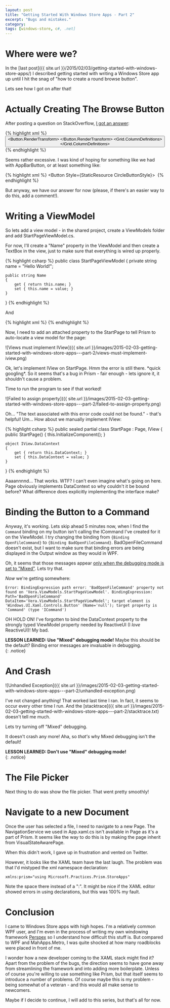 ```yaml
---
layout: post
title: "Getting Started With Windows Store Apps - Part 2"
excerpt: "Bugs and mistakes."
category: 
tags: [windows-store, c#, .net]
---
```


# Where were we?

In the [last post]({{ site.url }}/2015/02/03/getting-started-with-windows-store-apps/) I described 
getting started with writing a Windows Store app up until I hit the snag of "how to create a round 
browse button".

Lets see how I got on after that!

# Actually Creating The Browse Button

After posting a question on StackOverflow, [I got an answer](http://stackoverflow.com/a/28289658/6448):

{% highlight xml %}
<Button Style="{StaticResource TextBlockButtonStyle}">
	<Button.RenderTransform>
		<ScaleTransform ScaleX="2" ScaleY="2" />
	</Button.RenderTransform>
	<Grid>
		<Rectangle Fill="DimGray" />
		<Grid Margin="7,5,5,5">
			<Grid.ColumnDefinitions>
				<ColumnDefinition Width="22" />
				<ColumnDefinition />
			</Grid.ColumnDefinitions>
			<TextBlock Grid.Column="0" Text="" FontFamily="Segoe UI Symbol" FontSize="18" VerticalAlignment="Center" HorizontalAlignment="Left" Margin="0,-2,0,0" />
			<TextBlock Grid.Column="0" Text="" FontFamily="Segoe UI Symbol" FontSize="12" VerticalAlignment="Center" HorizontalAlignment="Center" />
			<TextBlock Grid.Column="1" Text="Browse" FontWeight="Light" Margin="4,0,0,0" VerticalAlignment="Center" HorizontalAlignment="Left"  />
		</Grid>
	</Grid>
</Button>
{% endhighlight %}
 
Seems rather excessive. I was kind of hoping for something like we had with AppBarButton, or at 
least something like:

{% highlight xml %}
<Button Style={StaticResource CircleButtonStyle}>
	<Image Source="/Resources/Browse.png"/>
</Button>
{% endhighlight %}

But anyway, we have our answer for now (please, if there's an easier way to do this, add a 
comment!).

# Writing a ViewModel

So lets add a view model - in the shared project, create a ViewModels folder and add 
StartPageViewModel.cs.

For now, I'll create a "Name" property in the ViewModel and then create a TextBox in the view, just 
to make sure that everything is wired up properly.

{% highlight csharp %}
public class StartPageViewModel
{
	private string name = "Hello World!";

	public string Name
	{
		get { return this.name; }
		set { this.name = value; }
	}
}
{% endhighlight %}

And

{% highlight xml %}
<TextBox Text="{Binding Name}"/>
{% endhighlight %}

Now, I need to add an attached property to the StartPage to tell Prism to auto-locate a view model
for the page:

![Views must implement IView]({{ site.url }}/images/2015-02-03-getting-started-with-windows-store-apps---part-2/views-must-implement-iview.png)

Ok, let's implement IView on StartPage. Hmm the error is still there. \*quick googling\*. So it
seems that's a bug in Prism - fair enough - lets ignore it, it shouldn't cause a problem.

Time to run the program to see if that worked!

![Failed to assign property]({{ site.url }}/images/2015-02-03-getting-started-with-windows-store-apps---part-2/failed-to-assign-property.png)

Oh... "The text associated with this error code could not be found." - that's helpful! Um... How 
about we manually implement IView:

{% highlight csharp %}
public sealed partial class StartPage : Page, IView
{
	public StartPage()
	{
		this.InitializeComponent();
	}

	object IView.DataContext
	{
		get { return this.DataContext; }
		set { this.DataContext = value; }
	}
}
{% endhighlight %}

Aaaannnnd... That works. WTF? I can't even imagine what's going on here. Page obviously implements
DataContext so why couldn't it be bound before? What difference does explicitly implementing the 
interface make?

# Binding the Button to a Command

Anyway, it's working. Lets skip ahead 5 minutes now, when I find the `Command` binding on 
my button isn't calling the ICommand I've created for it on the ViewModel. I try changing the 
binding from `{Binding OpenFileCommand}` to `{Binding BadOpenFileCommand}`. BadOpenFileCommand 
doesn't exist, but I want to make sure that binding errors are being displayed in the Output window 
as they would in WPF.      

Oh, it seems that those messages appear [only when the debugging mode is set to "Mixed"](https://msdn.microsoft.com/en-us/library/windows/apps/windows.ui.xaml.debugsettings.isbindingtracingenabled).
Lets try that. 

*Now* we're getting somewhere:

    Error: BindingExpression path error: 'BadOpenFileCommand' property not found on 'Vera.ViewModels.StartPageViewModel'. BindingExpression: Path='BadOpenFileCommand' DataItem='Vera.ViewModels.StartPageViewModel'; target element is 'Windows.UI.Xaml.Controls.Button' (Name='null'); target property is 'Command' (type 'ICommand')

OH HOLD ON! I've forgotten to bind the DataContext property to the strongly typed ViewModel property 
needed by ReactiveUI (I *love* ReactiveUI)! My bad.

**LESSON LEARNED: Use "Mixed" debugging mode!** Maybe this should be the default? Binding error
messages are invaluable in debugging.  
{: .notice}
 
# And Crash 

![Unhandled Exception]({{ site.url }}/images/2015-02-03-getting-started-with-windows-store-apps---part-2/unhandled-exception.png)

I've not changed anything! That worked last time I ran. In fact, it seems to occur every other 
time I run. And the [stacktrace]({{ site.url }}/images/2015-02-03-getting-started-with-windows-store-apps---part-2/stacktrace.txt) doesn't tell me much. 

Lets try turning off "Mixed" debugging.

It doesn't crash any more! Aha, so *that's* why Mixed debugging isn't the default!

**LESSON LEARNED: Don't use "Mixed" debugging mode!**  
{: .notice}

# The File Picker

Next thing to do was show the file picker. That went pretty smoothly!

# Navigate to a new Document

Once the user has selected a file, I need to navigate to a new Page. The NavigationService we used
in App.xaml.cs isn't available in Page as it's a part of Prism. It seems like the way to
do this is by making the page inherit from VisualStateAwarePage.

When this didn't work, I gave up in frustration and vented on Twitter. 

However, it looks like the XAML team have the last laugh. The problem was that I'd mistyped the 
xml namespace declaration:

    xmlns:prism="using Microsoft.Practices.Prism.StoreApps"

Note the space there instead of a ":". It might be nice if the XAML editor showed errors in using
declarations, but this was 100% my fault.

# Conclusion

I came to Windows Store apps with high hopes. I'm a relatively common WPF user, and I'm even in the 
process of writing my own windowing framework [Perspex](https://github.com/grokys/Perspex/) so I 
understand how difficult this stuff is. But compared to WPF and MahApps.Metro, I was quite shocked 
at how many roadblocks were placed in front of me. 

I wonder how a new developer coming to the XAML stack might find it? Apart from the problem of the 
bugs, the direction seems to have gone away from streamlining the framework and into adding more 
boilerplate. Unless of course you're willing to use something like Prism, but that itself seems to 
introduce a number of problems. Of course maybe this is my problem - being somewhat of a veteran - 
and this would all make sense to newcomers. 

Maybe if I decide to continue, I will add to this series, but that's all for now. 